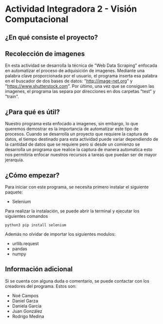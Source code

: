 # Actividad Integradora 2 - Visión Computacional
## ¿En qué consiste el proyecto?
## Recolección de imagenes
En esta actividad se desarrolla la técnica de "Web Data Scraping" enfocada en automatizar el proceso de adquisición de imagenes. Mediante una palabra clave proporcionada por el usuario, el programa inserta esa palabra en el buscador de dos bases de datos: "http://image-net.org" y "https://www.shutterstock.com". Por último, una vez que se consiguen las imagenes, el programa las separa por direcciones en dos carpetas "test" y "train".


## ¿Para qué es útil?
Nuestro programa esta enfocado a imagenes, sin embargo, lo que queremos demostrar es la importancia de automatizar este tipo de procesos. Cuando se desarrolla un proyecto que requiere la captura de datos, el tiempo destinado para esta actividad puede variar dependiendo de la cantidad de datos que se requiere pero si desde un comienzo se desarrolla un programa que realice la captura de manera automatica esto nos permitiría enfocar nuestros recursos a tareas que puedan ser de mayor jerarquía. 

## ¿Cómo empezar?
Para iniciar con este programa, se necesita primero instalar el siguiente paquete:

- Selenium

Para realizar la instalación, se puede abrir la terminal y ejecutar los siguientes comandos
```
python3 pip install selenium

```
Además no olvidar de importar los siguientes modulos: 

- urllib.request
- pandas
- numpy



## Información adicional
Si se cuenta con alguna duda o comentario, se puede contactar con los creadores del programa. Estos son:
- Noé Campos
- Daniel Garza
- Daniela García
- Juan González
- Rodrigo Medina
